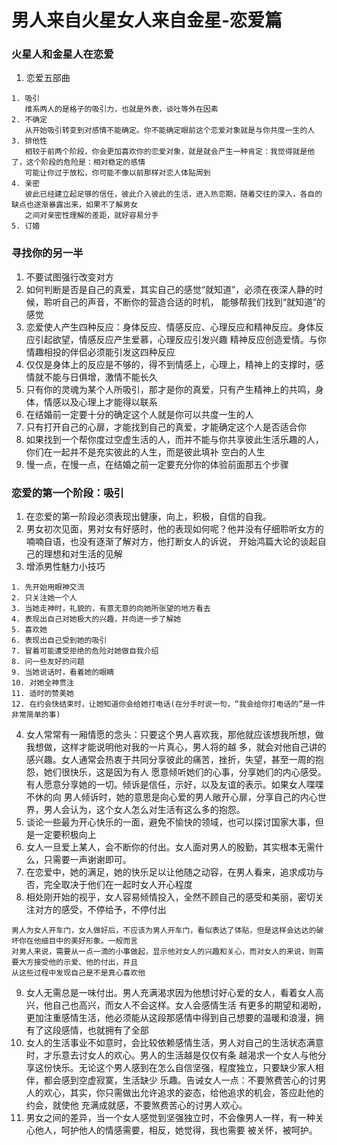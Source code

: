 # 男人来自火星女人来自金星-恋爱篇

### 火星人和金星人在恋爱
1. 恋爱五部曲
```
1. 吸引
   维系两人的是格子的吸引力，也就是外表，谈吐等外在因素
2. 不确定
   从开始吸引转变到对感情不能确定。你不能确定眼前这个恋爱对象就是与你共度一生的人
3. 排他性
   相较于前两个阶段，你会更加喜欢你的恋爱对象，就是就会产生一种肯定：我觉得就是他了，这个阶段的危险是：相对稳定的感情
   可能让你过于放松，你可能不像以前那样对恋人体贴周到
4. 亲密
   彼此已经建立起足够的信任，彼此介入彼此的生活，进入热恋期，随着交往的深入，各自的缺点也逐渐暴露出来，如果不了解男女
   之间对亲密性理解的差距，就好容易分手
5. 订婚
```

### 寻找你的另一半
1. 不要试图强行改变对方
2. 如何判断是否是自己的真爱，其实自己的感觉“就知道”，必须在夜深人静的时候，聆听自己的声音，不断你的营造合适的时机，
   能够帮我们找到“就知道”的感觉
3. 恋爱使人产生四种反应：身体反应、情感反应、心理反应和精神反应。身体反应引起欲望，情感反应产生爱慕，心理反应引发兴趣
   精神反应创造爱情。与你情趣相投的伴侣必须能引发这四种反应
4. 仅仅是身体上的反应是不够的，得不到情感上，心理上，精神上的支撑时，感情就不能与日俱增，激情不能长久
5. 只有你的灵魂为某个人所吸引，那才是你的真爱，只有产生精神上的共鸣，身体，情感以及心理上才能得以联系
6. 在结婚前一定要十分的确定这个人就是你可以共度一生的人
7. 只有打开自己的心扉，才能找到自己的真爱，才能确定这个人是否适合你
8. 如果找到一个帮你度过空虚生活的人，而并不能与你共享彼此生活乐趣的人，你们在一起并不是充实彼此的人生，而是彼此填补
   空白的人生
9. 慢一点，在慢一点，在结婚之前一定要充分你的体验前面那五个步骤


### 恋爱的第一个阶段：吸引
1. 在恋爱的第一阶段必须表现出健康，向上，积极，自信的自我。
2. 男女初次见面，男对女有好感时，他的表现如何呢？他并没有仔细聆听女方的喃喃自语，也没有逐渐了解对方，他打断女人的诉说，
   开始鸿篇大论的谈起自己的理想和对生活的见解
3. 增添男性魅力小技巧
```
1. 先开始用眼神交流
2. 只关注她一个人
3. 当她走神时，礼貌的，有意无意的向她所张望的地方看去
4. 表现出自己对她极大的兴趣，并向进一步了解她
5. 喜欢她
6. 表现出自己受到她的吸引
7. 冒着可能遭受拒绝的危险对她做自我介绍
8. 问一些友好的问题
9. 当她说话时，看着她的眼睛
10. 对她全神贯注
11. 适时的赞美她
12. 在约会快结束时，让她知道你会给她打电话(在分手时说一句，“我会给你打电话的”是一件非常简单的事)
```
4. 女人常常有一厢情愿的念头：只要这个男人喜欢我，那他就应该想我所想，做我想做，这样才能说明他对我的一片真心，男人将的越
   多，就会对他自己讲的感兴趣。女人通常会热衷于共同分享彼此的痛苦，挫折，失望，甚至一周的抱怨，她们很快乐，这是因为有人
   愿意倾听她们的心事，分享她们的内心感受。有人愿意分享她的一切。倾诉是信任，示好，以及友谊的表示。如果女人喋喋不休的向
   男人倾诉时，她的意思是向心爱的男人敞开心扉，分享自己的内心世界，男人会认为，这个女人怎么对生活有这么多的抱怨。
5. 谈论一些最为开心快乐的一面，避免不愉快的领域，也可以探讨国家大事，但是一定要积极向上
6. 女人一旦爱上某人，会不断你的付出。女人面对男人的殷勤，其实根本无需什么，只需要一声谢谢即可。
7. 在恋爱中，她的满足，她的快乐足以让他随之动容，在男人看来，追求成功与否，完全取决于他们在一起时女人开心程度
8. 相处刚开始的视乎，女人容易倾情投入，全然不顾自己的感受和美丽，密切关注对方的感受，不停给予，不停付出
```
男人为女人开车门，女人做好后，不应该为男人开车门，看似表达了体贴，但是这样会达达的破坏你在他细目中的美好形象。一般而言
对男人来说，需要从一点一滴的小事做起，显示他对女人的兴趣和关心，而对女人的来说，则需要大方接受他的示爱、他的付出，并且
从这些过程中发现自己是不是真心喜欢他
```
9. 女人无需总是一味付出。男人充满渴求因为他想讨好心爱的女人，看着女人高兴，他自己也高兴，而女人不会这样。女人会感情生活
   有更多的期望和渴盼，更加注重感情生活，他必须能从这段那感情中得到自己想要的温暖和浪漫，拥有了这段感情，也就拥有了全部
10. 女人的生活事业不如意时，会比较依赖感情生活，男人对自己的生活状态满意时，才乐意去讨女人的欢心。男人的生活越是仅仅有条
   越渴求一个女人与他分享这份快乐。无论这个男人感到在怎么自信坚强，程度独立，只要缺少家人相伴，都会感到空虚寂寞，生活缺少
   乐趣。告诫女人一点：不要煞费苦心的讨男人的欢心，其实，你只需做出允许追求的姿态，给他追求的机会，答应赴他的约会，就使他
   充满成就感，不要煞费苦心的讨男人欢心。
11. 男女之间的差异，当一个女人感觉到坚强独立时，不会像男人一样，有一种关心他人，呵护他人的情感需要，相反，她觉得，我也需要
   被关怀，被呵护。
   
   